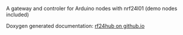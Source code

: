  
A gateway and controler for Arduino nodes with nrf24l01 (demo nodes included)



Doxygen generated documentation: [rf24hub on github.io](http://wilmsn.github.io/rf24hub/avr/index.html)

